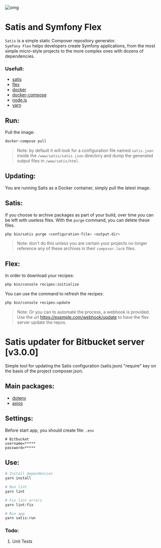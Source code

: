 ![omg](https://media.giphy.com/media/JsQpcSU2l5NdK/giphy.gif)

# Satis and Symfony Flex

`Satis` is a simple static Composer repository generator. \
`Symfony Flex` helps developers create Symfony applications, from the most simple micro-style projects to the more complex ones with dozens of dependencies.

### Usefull:

- [satis](https://github.com/composer/satis)
- [flex](https://github.com/moay/symfony-flex-server)
- [docker](https://www.docker.com/)
- [docker-compose](https://docs.docker.com/compose/)
- [node.js](https://nodejs.org/en/)
- [yarn](https://yarnpkg.com)

## Run:

Pull the image:

```sh
docker-compose pull
```

> Note: by default it will look for a configuration file named `satis.json` inside the `/www/satis/satis.json` directory and dump the generated output files in `/www/satis/html`.

## Updating:

You are running Satis as a Docker container, simply pull the latest image.

## Satis:

If you choose to archive packages as part of your build, over time you can be
left with useless files. With the `purge` command, you can delete these files.

```sh
php bin/satis purge <configuration-file> <output-dir>
```

> Note: don't do this unless you are certain your projects no longer reference any of these archives in their `composer.lock` files.

## Flex:

In order to download your recipes:

```sh
php bin/console recipes:initialize
```

You can use the command to refresh the recipes:

```sh
php bin/console recipes:update
```

> Note: Or you can to automate the process, a webhook is provided. Use the url https://example.com/webhook/update to have the flex server update the repos.

# Satis updater for Bitbucket server [v3.0.0]

Simple tool for updating the Satis configuration (satis.json) "require" key on the basis of the project composer.json.

## Main packages:

- [dotenv](https://www.npmjs.com/package/dotenv)
- [axios](https://www.npmjs.com/package/axios)

## Settings:

Before start app, you should create file: `.env`

```
# Bitbucket
username=*****
password=*****
```

## Use:

```sh
# Install dependencies
yarn install
```

```sh
# Run lint
yarn lint
```

```sh
# Fix lint errors
yarn lint:fix
```

```sh
# Run app
yarn satis:run
```

### Todo:

1. Unit Tests
